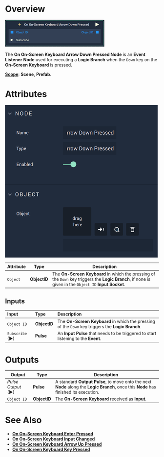 # Overview

![The On On-Screen Keyboard Arrow Down Pressed Node.](../../../.gitbook/assets/ononscreenkeyboardarrowdownpressednode.png)

The **On On-Screen Keyboard Arrow Down Pressed Node** is an **Event Listener** **Node** used for executing a **Logic Branch** when the `Down` key on the **On-Screen Keyboard** is pressed.

[**Scope**](../../overview.md#scopes): **Scene**, **Prefab**.

# Attributes

![The On On-Screen Keyboard Arrow Down Pressed Node Attributes.](../../../.gitbook/assets/ononscreenkeyboardarrowdownpressedattributes.png)

|Attribute|Type|Description|
|---|---|---|
|`Object` | **ObjectID** | The **On-Screen Keyboard** in which the pressing of the `Down` key triggers the **Logic Branch**, if none is given in the `Object ID` **Input Socket**. |

## Inputs

|Input | Type | Description|
|:---|:---|:---|
|`Object ID`| **ObjectID**| The **On-Screen Keyboard** in which the pressing of the `Down` key triggers the **Logic Branch**. |
| `Subscribe` (►)|**Pulse** | An **Input Pulse** that needs to be triggered to start listening to the **Event**. |

# Outputs

|Output|Type|Description|
|---|---|---|
|*Pulse Output* (►)|**Pulse**|A standard **Output Pulse**, to move onto the next **Node** along the **Logic Branch**, once this **Node** has finished its execution.|
| `Object ID` | **ObjectID** | The **On-Screen Keyboard** received as **Input**. |

# See Also

* [**On On-Screen Keyboard Enter Pressed**](on-onscreen-keyboard-enter-pressed.md)
* [**On On-Screen Keyboard Input Changed**](on-onscreen-keyboard-input-changed.md)
* [**On On-Screen Keyboard Arrow Up Pressed**](ononscreenkeyboardarrowuppressed.md)
* [**On On-Screen Keyboard Key Pressed**](ononscreenkeyboardpressed.md)
